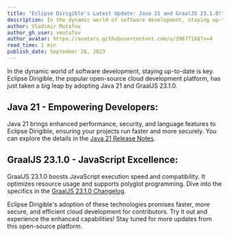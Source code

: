 ```yaml
---
title: "Eclipse Dirigible's Latest Update: Java 21 and GraalJS 23.1.0!"
description: In the dynamic world of software development, staying up-to-date is key
author: Vladimir Mutafov
author_gh_user: vmutafov
author_avatar: https://avatars.githubusercontent.com/u/39677168?v=4
read_time: 1 min
publish_date: September 26, 2023
---
```


In the dynamic world of software development, staying up-to-date is key. Eclipse Dirigible, the popular open-source cloud development platform, has just taken a big leap by adopting Java 21 and GraalJS 23.1.0.

## Java 21 - Empowering Developers:

Java 21 brings enhanced performance, security, and language features to Eclipse Dirigible, ensuring your projects run faster and more securely. You can explore the details in the [Java 21 Release Notes](https://www.oracle.com/java/technologies/javase/21-relnote-issues.html).

## GraalJS 23.1.0 - JavaScript Excellence:

GraalJS 23.1.0 boosts JavaScript execution speed and compatibility. It optimizes resource usage and supports polyglot programming. Dive into the specifics in the [GraalJS 23.1.0 Changelog](https://github.com/oracle/graaljs/blob/master/CHANGELOG.md#version-2310).

Eclipse Dirigible's adoption of these technologies promises faster, more secure, and efficient cloud development for contributors. Try it out and experience the enhanced capabilities! Stay tuned for more updates from this open-source platform.